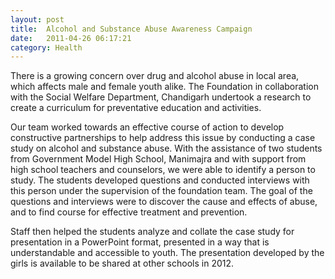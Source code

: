```yaml
---
layout: post
title:  Alcohol and Substance Abuse Awareness Campaign
date:   2011-04-26 06:17:21
category: Health
---
```

There is a growing concern over drug and alcohol abuse in local area, which affects male and female youth alike. The Foundation in collaboration with the Social Welfare Department, Chandigarh undertook a research to create a curriculum for preventative education and activities.

Our team worked towards an effective course of action to develop constructive partnerships to help address this issue by conducting a case study on alcohol and substance abuse. With the assistance of two students from Government Model High School, Manimajra and with support from high school teachers and counselors, we were able to identify a person to study. The students developed questions and conducted interviews with this person under the supervision of the foundation team. The goal of the questions and interviews were to discover the cause and effects of abuse, and to find course for effective treatment and prevention.

Staff then helped the students analyze and collate the case study for presentation in a PowerPoint format, presented in a way that is understandable and accessible to youth. The presentation developed by the girls is available to be shared at other schools in 2012.

